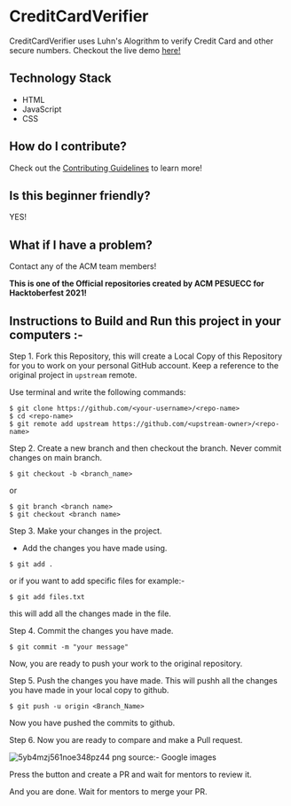# CreditCardVerifier
CreditCardVerifier uses Luhn's Alogrithm to verify Credit Card and other secure numbers. Checkout the live demo [here!](https://acmpesuecc.github.io/CreditCardVerifier/)  

## Technology Stack
- HTML
- JavaScript
- CSS

## How do I contribute?
Check out the [Contributing Guidelines](https://github.com/acmpesuecc/CreditCardVerifier/blob/master/CONTRIBUTING.md) to learn more! 

## Is this beginner friendly?
YES!

## What if I have a problem?
Contact any of the ACM team members!

**This is one of the Official repositories created by ACM PESUECC for Hacktoberfest 2021!**

## Instructions to Build and Run this project in your computers :-
Step 1. Fork this Repository, this will create a Local Copy of this Repository for you to work on your personal GitHub account. Keep a reference to the original project in `upstream` remote.

Use terminal and write the following commands:

```
$ git clone https://github.com/<your-username>/<repo-name>
$ cd <repo-name>
$ git remote add upstream https://github.com/<upstream-owner>/<repo-name>
```
Step 2. Create a new branch and then checkout the branch. Never commit changes on main branch.
```
$ git checkout -b <branch_name>

```
   or 

```
$ git branch <branch name>
$ git checkout <branch name>

```
Step 3. Make your changes in the project. 
* Add the changes you have made using.
```
$ git add .

```
or if you want to add specific files for example:-

```
$ git add files.txt

```
this will add all the changes made in the file.

Step 4. Commit the changes you have made.

```
$ git commit -m "your message"

```
Now, you are ready to push your work to the original repository.

Step 5. Push the changes you have made.
This will pushh all the changes you have made in your local copy to github.

```
$ git push -u origin <Branch_Name>

```
Now you have pushed the commits to github.

Step 6. Now you are ready to compare and make a Pull request.

![5yb4mzj561noe348pz44 png](https://user-images.githubusercontent.com/68785131/137466839-2a263829-be99-4b60-953a-57fd51345a83.jpeg)
source:- Google images

Press the button and create a PR and wait for mentors to review it.


And you are done. Wait for mentors to merge your PR.







